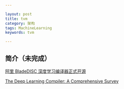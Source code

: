 ```yaml
---

layout: post
title: tvm
category: 架构
tags: MachineLearning
keywords: tvm

---
```


## 简介（未完成）

[阿里 BladeDISC 深度学习编译器正式开源](https://mp.weixin.qq.com/s/3GedGYtm5cJObhzjncG4Kg)

[The Deep Learning Compiler: A Comprehensive Survey](https://arxiv.org/abs/2002.03794v4)